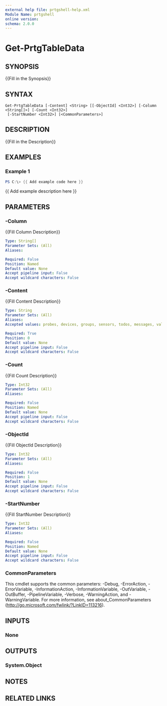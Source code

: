 ```yaml
---
external help file: prtgshell-help.xml
Module Name: prtgshell
online version:
schema: 2.0.0
---
```


# Get-PrtgTableData

## SYNOPSIS
{{Fill in the Synopsis}}

## SYNTAX

```
Get-PrtgTableData [-Content] <String> [[-ObjectId] <Int32>] [-Column <String[]>] [-Count <Int32>]
 [-StartNumber <Int32>] [<CommonParameters>]
```

## DESCRIPTION
{{Fill in the Description}}

## EXAMPLES

### Example 1
```powershell
PS C:\> {{ Add example code here }}
```

{{ Add example description here }}

## PARAMETERS

### -Column
{{Fill Column Description}}

```yaml
Type: String[]
Parameter Sets: (All)
Aliases:

Required: False
Position: Named
Default value: None
Accept pipeline input: False
Accept wildcard characters: False
```

### -Content
{{Fill Content Description}}

```yaml
Type: String
Parameter Sets: (All)
Aliases:
Accepted values: probes, devices, groups, sensors, todos, messages, values, channels, history

Required: True
Position: 0
Default value: None
Accept pipeline input: False
Accept wildcard characters: False
```

### -Count
{{Fill Count Description}}

```yaml
Type: Int32
Parameter Sets: (All)
Aliases:

Required: False
Position: Named
Default value: None
Accept pipeline input: False
Accept wildcard characters: False
```

### -ObjectId
{{Fill ObjectId Description}}

```yaml
Type: Int32
Parameter Sets: (All)
Aliases:

Required: False
Position: 1
Default value: None
Accept pipeline input: False
Accept wildcard characters: False
```

### -StartNumber
{{Fill StartNumber Description}}

```yaml
Type: Int32
Parameter Sets: (All)
Aliases:

Required: False
Position: Named
Default value: None
Accept pipeline input: False
Accept wildcard characters: False
```

### CommonParameters
This cmdlet supports the common parameters: -Debug, -ErrorAction, -ErrorVariable, -InformationAction, -InformationVariable, -OutVariable, -OutBuffer, -PipelineVariable, -Verbose, -WarningAction, and -WarningVariable. For more information, see about_CommonParameters (http://go.microsoft.com/fwlink/?LinkID=113216).

## INPUTS

### None
## OUTPUTS

### System.Object
## NOTES

## RELATED LINKS
